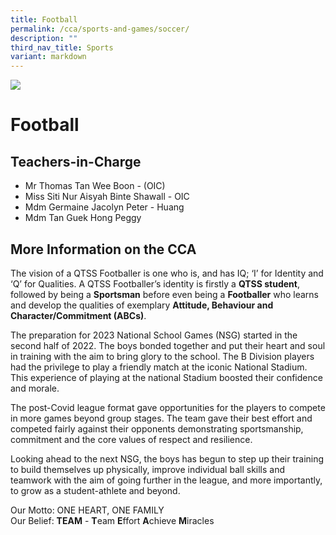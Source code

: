 ```yaml
---
title: Football
permalink: /cca/sports-and-games/soccer/
description: ""
third_nav_title: Sports
variant: markdown
---
```

![](/images/CCA/football.png)

Football
========

**Teachers-in-Charge**
----------------------


*   Mr Thomas Tan Wee Boon - (OIC) 
*   Miss Siti Nur Aisyah Binte Shawall - OIC
*   Mdm Germaine Jacolyn Peter - Huang
*   Mdm Tan Guek Hong Peggy


**More Information on the CCA**
-------------------------------

The vision of a QTSS Footballer is one who is, and has IQ; ‘I’ for Identity and ‘Q’ for Qualities. A QTSS Footballer’s identity is firstly a **QTSS student**, followed by being a **Sportsman** before even being a **Footballer** who learns and develop the qualities of exemplary **Attitude, Behaviour and Character/Commitment (ABCs)**. 

The preparation for 2023 National School Games (NSG) started in the second half of 2022. The boys bonded together and put their heart and soul in training with the aim to bring glory to the school.  The B Division players had the privilege to play a friendly match at the iconic National Stadium. This experience of playing at the national Stadium boosted their confidence and morale.  

The post-Covid league format gave opportunities for the players to compete in more games beyond group stages. The team gave their best effort and competed fairly against their opponents demonstrating sportsmanship, commitment and the core values of respect and resilience.  

Looking ahead to the next NSG, the boys has begun to step up their training to build themselves up physically, improve individual ball skills and teamwork with the aim of going further in the league, and more importantly, to grow as a student-athlete and beyond. 

Our Motto:
ONE HEART, ONE FAMILY <br>
Our Belief:
**TEAM** - **T**eam **E**ffort **A**chieve **M**iracles 
